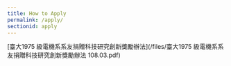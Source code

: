 ```yaml
---
title: How to Apply
permalink: /apply/
sectionid: apply
---
```

[臺大1975 級電機系系友捐贈科技研究創新獎勵辦法](/files/臺大1975 級電機系系友捐贈科技研究創新獎勵辦法 108.03.pdf)
